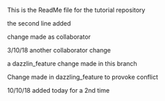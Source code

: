 This is the ReadMe file for the tutorial repository

the second line added

change made as collaborator

3/10/18 another collaborator change

a dazzlin_feature change made in this branch

Change made in dazzling_feature to provoke conflict

10/10/18 added today for a 2nd time